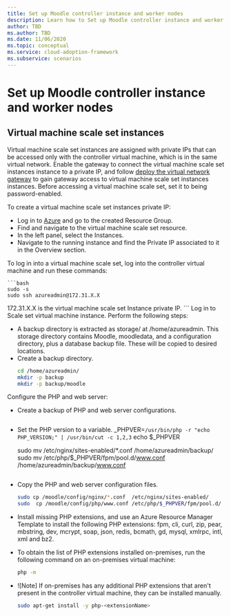 ```yaml
---
title: Set up Moodle controller instance and worker nodes
description: Learn how to Set up Moodle controller instance and worker nodes.
author: TBD
ms.author: TBD
ms.date: 11/06/2020
ms.topic: conceptual
ms.service: cloud-adoption-framework
ms.subservice: scenarios
---
```


# Set up Moodle controller instance and worker nodes

## Virtual machine scale set instances

Virtual machine scale set instances are assigned with private IPs that can be accessed only with the controller virtual machine, which is in the same virtual network. Enable the gateway to connect the virtual machine scale set instances instance to a private IP, and follow [deploy the virtual network gateway](/vpngateway.md) to gain gateway access to virtual machine scale set instances instances. Before accessing a virtual machine scale set, set it to being password-enabled.

To create a virtual machine scale set instances private IP:

- Log in to [Azure](portal.azure.com) and go to the created Resource Group.
- Find and navigate to the virtual machine scale set resource.
- In the left panel, select the Instances.
- Navigate to the running instance and find the Private IP associated to it in the Overview section.
    
To log in into a virtual machine scale set, log into the controller virtual machine and run these commands:

    ```bash
    sudo -s
    sudo ssh azureadmin@172.31.X.X 

172.31.X.X is the virtual machine scale set Instance private IP.
        ```
Log in to Scale set virtual machine instance. Perform the following steps:

- A backup directory is extracted as storage/ at /home/azureadmin. This storage directory contains Moodle, moodledata, and a configuration directory, plus a database backup file. These will be copied to desired locations.
- Create a backup directory.
    ```bash
    cd /home/azureadmin/
    mkdir -p backup
    mkdir -p backup/moodle
    ```
        
Configure the PHP and web server:

- Create a backup of PHP and web server configurations.
    ```bash

- Set the PHP version to a variable.
    _PHPVER=`/usr/bin/php -r "echo PHP_VERSION;" | /usr/bin/cut -c 1,2,3`
    echo $_PHPVER

    sudo mv /etc/nginx/sites-enabled/*.conf  /home/azureadmin/backup/
    sudo mv /etc/php/$_PHPVER/fpm/pool.d/www.conf /home/azureadmin/backup/www.conf  
    ```

- Copy the PHP and web server configuration files.
    ```bash
    sudo cp /moodle/config/nginx/*.conf  /etc/nginx/sites-enabled/
    sudo  cp /moodle/config/php/www.conf /etc/php/$_PHPVER/fpm/pool.d/
    ```

- Install missing PHP extensions, and use an Azure Resource Manager Template to install the following PHP extensions: fpm, cli, curl, zip, pear, mbstring, dev, mcrypt, soap, json, redis, bcmath, gd, mysql, xmlrpc, intl, xml and bz2.
                    
- To obtain the list of PHP extensions installed on-premises, run the following command on an on-premises virtual machine:
    ```bash
    php -m
    ```

- ![Note] If on-premises has any additional PHP extensions that aren't present in the controller virtual machine, they can be installed manually.
     ```bash
    sudo apt-get install -y php-<extensionName>
    ```